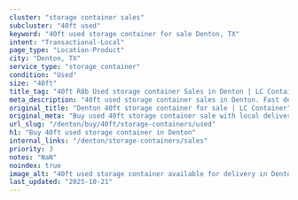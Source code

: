 ```yaml
---
cluster: "storage container sales"
subcluster: "40ft used"
keyword: "40ft used storage container for sale Denton, TX"
intent: "Transactional-Local"
page_type: "Location-Product"
city: "Denton, TX"
service_type: "storage container"
condition: "Used"
size: "40ft"
title_tag: "40ft R8b Used storage container Sales in Denton | LC Container"
meta_description: "40ft used storage container sales in Denton. Fast delivery, competitive pricing. Serving storage containers area. Quote ID: 7KH. Call (214) 524-4168 for your free quote today."
original_title: "Denton 40ft storage container for sale | LC Container"
original_meta: "Buy used 40ft storage container sale with local delivery in Denton, TX. LC Container — local Since 2003. Request a fast quote today."
url_slug: "/denton/buy/40ft/storage-containers/used"
h1: "Buy 40ft used storage container in Denton"
internal_links: "/denton/storage-containers/sales"
priority: 3
notes: "NaN"
noindex: true
image_alt: "40ft used storage container available for delivery in Denton"
last_updated: "2025-10-21"
---
```


<!-- TODO: Add unique city/inventory copy, images, and internal links here. -->
